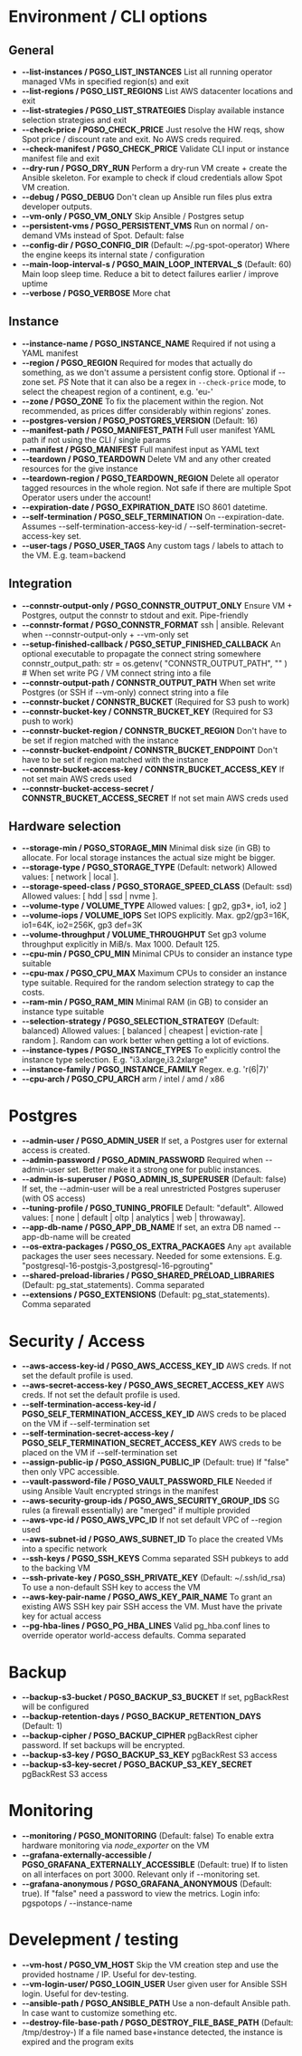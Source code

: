 # Environment / CLI options

## General

* **--list-instances / PGSO_LIST_INSTANCES** List all running operator managed VMs in specified region(s) and exit
* **--list-regions / PGSO_LIST_REGIONS** List AWS datacenter locations and exit
* **--list-strategies / PGSO_LIST_STRATEGIES** Display available instance selection strategies and exit
* **--check-price / PGSO_CHECK_PRICE** Just resolve the HW reqs, show Spot price / discount rate and exit. No AWS creds required.
* **--check-manifest / PGSO_CHECK_PRICE** Validate CLI input or instance manifest file and exit
* **--dry-run / PGSO_DRY_RUN** Perform a dry-run VM create + create the Ansible skeleton. For example to check if cloud credentials allow Spot VM creation.
* **--debug / PGSO_DEBUG** Don't clean up Ansible run files plus extra developer outputs.
* **--vm-only / PGSO_VM_ONLY** Skip Ansible / Postgres setup
* **--persistent-vms / PGSO_PERSISTENT_VMS** Run on normal / on-demand VMs instead of Spot. Default: false
* **--config-dir / PGSO_CONFIG_DIR** (Default: ~/.pg-spot-operator) Where the engine keeps its internal state / configuration
* **--main-loop-interval-s / PGSO_MAIN_LOOP_INTERVAL_S** (Default: 60)  Main loop sleep time. Reduce a bit to detect failures earlier / improve uptime
* **--verbose / PGSO_VERBOSE** More chat

## Instance

* **--instance-name / PGSO_INSTANCE_NAME** Required if not using a YAML manifest
* **--region / PGSO_REGION** Required for modes that actually do something, as we don't assume a persistent config store. Optional if --zone set.
  *PS* Note that it can also be a regex in `--check-price` mode, to select the cheapest region of a continent, e.g. 'eu-'
* **--zone / PGSO_ZONE** To fix the placement within the region. Not recommended, as prices differ considerably within regions' zones.
* **--postgres-version / PGSO_POSTGRES_VERSION** (Default: 16)
* **--manifest-path / PGSO_MANIFEST_PATH** Full user manifest YAML path if not using the CLI / single params
* **--manifest / PGSO_MANIFEST** Full manifest input as YAML text
* **--teardown / PGSO_TEARDOWN** Delete VM and any other created resources for the give instance
* **--teardown-region / PGSO_TEARDOWN_REGION** Delete all operator tagged resources in the whole region. Not safe if there are multiple Spot Operator users under the account!
* **--expiration-date / PGSO_EXPIRATION_DATE** ISO 8601 datetime.
* **--self-termination / PGSO_SELF_TERMINATION** On --expiration-date. Assumes --self-termination-access-key-id / --self-termination-secret-access-key set.
* **--user-tags / PGSO_USER_TAGS** Any custom tags / labels to attach to the VM. E.g. team=backend

## Integration

* **--connstr-output-only / PGSO_CONNSTR_OUTPUT_ONLY** Ensure VM + Postgres, output the connstr to stdout and exit. Pipe-friendly
* **--connstr-format / PGSO_CONNSTR_FORMAT** ssh | ansible. Relevant when --connstr-output-only + --vm-only set
* **--setup-finished-callback / PGSO_SETUP_FINISHED_CALLBACK** An optional executable to propagate the connect string somewhere
    connstr_output_path: str = os.getenv(
        "CONNSTR_OUTPUT_PATH", ""
    )  # When set write PG / VM connect string into a file
* **--connstr-output-path / CONNSTR_OUTPUT_PATH** When set write Postgres (or SSH if --vm-only) connect string into a file
* **--connstr-bucket / CONNSTR_BUCKET** (Required for S3 push to work)
* **--connstr-bucket-key / CONNSTR_BUCKET_KEY** (Required for S3 push to work)
* **--connstr-bucket-region / CONNSTR_BUCKET_REGION** Don't have to be set if region matched with the instance
* **--connstr-bucket-endpoint / CONNSTR_BUCKET_ENDPOINT** Don't have to be set if region matched with the instance
* **--connstr-bucket-access-key / CONNSTR_BUCKET_ACCESS_KEY** If not set main AWS creds used
* **--connstr-bucket-access-secret / CONNSTR_BUCKET_ACCESS_SECRET** If not set main AWS creds used

## Hardware selection

* **--storage-min / PGSO_STORAGE_MIN** Minimal disk size (in GB) to allocate. For local storage instances the actual size might be bigger.
* **--storage-type / PGSO_STORAGE_TYPE** (Default: network) Allowed values: \[ network | local \].
* **--storage-speed-class / PGSO_STORAGE_SPEED_CLASS** (Default: ssd) Allowed values: \[ hdd | ssd | nvme \].
* **--volume-type / VOLUME_TYPE** Allowed values: \[ gp2, gp3\*, io1, io2 \]
* **--volume-iops / VOLUME_IOPS** Set IOPS explicitly. Max. gp2/gp3=16K, io1=64K, io2=256K, gp3 def=3K
* **--volume-throughput / VOLUME_THROUGHPUT** Set gp3 volume throughput explicitly in MiB/s. Max 1000. Default 125.
* **--cpu-min / PGSO_CPU_MIN** Minimal CPUs to consider an instance type suitable
* **--cpu-max / PGSO_CPU_MAX** Maximum CPUs to consider an instance type suitable. Required for the random selection strategy to cap the costs. 
* **--ram-min / PGSO_RAM_MIN** Minimal RAM (in GB) to consider an instance type suitable
* **--selection-strategy / PGSO_SELECTION_STRATEGY** (Default: balanced) Allowed values: \[ balanced | cheapest | eviction-rate | random \]. Random can work better when getting a lot of evictions. 
* **--instance-types / PGSO_INSTANCE_TYPES** To explicitly control the instance type selection. E.g. "i3.xlarge,i3.2xlarge"
* **--instance-family / PGSO_INSTANCE_FAMILY** Regex. e.g. 'r(6|7)'
* **--cpu-arch / PGSO_CPU_ARCH** arm / intel / amd / x86

# Postgres

* **--admin-user / PGSO_ADMIN_USER** If set, a Postgres user for external access is created.
* **--admin-password / PGSO_ADMIN_PASSWORD** Required when --admin-user set. Better make it a strong one for public instances.
* **--admin-is-superuser / PGSO_ADMIN_IS_SUPERUSER** (Default: false) If set, the --admin-user will be a real unrestricted Postgres superuser (with OS access)
* **--tuning-profile / PGSO_TUNING_PROFILE** Default: "default". Allowed values: \[ none | default | oltp | analytics | web | throwaway\].
* **--app-db-name / PGSO_APP_DB_NAME** If set, an extra DB named --app-db-name will be created 
* **--os-extra-packages / PGSO_OS_EXTRA_PACKAGES** Any `apt` available packages the user sees necessary. Needed for some extensions. E.g. "postgresql-16-postgis-3,postgresql-16-pgrouting"
* **--shared-preload-libraries / PGSO_SHARED_PRELOAD_LIBRARIES** (Default: pg_stat_statements). Comma separated
* **--extensions / PGSO_EXTENSIONS** (Default: pg_stat_statements). Comma separated

# Security / Access

* **--aws-access-key-id / PGSO_AWS_ACCESS_KEY_ID** AWS creds. If not set the default profile is used.  
* **--aws-secret-access-key / PGSO_AWS_SECRET_ACCESS_KEY** AWS creds. If not set the default profile is used.
* **--self-termination-access-key-id / PGSO_SELF_TERMINATION_ACCESS_KEY_ID** AWS creds to be placed on the VM if --self-termination set
* **--self-termination-secret-access-key / PGSO_SELF_TERMINATION_SECRET_ACCESS_KEY** AWS creds to be placed on the VM if --self-termination set
* **--assign-public-ip / PGSO_ASSIGN_PUBLIC_IP** (Default: true) If "false" then only VPC accessible.
* **--vault-password-file / PGSO_VAULT_PASSWORD_FILE** Needed if using Ansible Vault encrypted strings in the manifest
* **--aws-security-group-ids / PGSO_AWS_SECURITY_GROUP_IDS** SG rules (a firewall essentially) are "merged" if multiple provided
* **--aws-vpc-id / PGSO_AWS_VPC_ID** If not set default VPC of --region used
* **--aws-subnet-id / PGSO_AWS_SUBNET_ID** To place the created VMs into a specific network
* **--ssh-keys / PGSO_SSH_KEYS** Comma separated SSH pubkeys to add to the backing VM
* **--ssh-private-key / PGSO_SSH_PRIVATE_KEY** (Default: ~/.ssh/id_rsa) To use a non-default SSH key to access the VM
* **--aws-key-pair-name / PGSO_AWS_KEY_PAIR_NAME** To grant an existing AWS SSH key pair SSH access the VM. Must have the private key for actual access
* **--pg-hba-lines / PGSO_PG_HBA_LINES** Valid pg_hba.conf lines to override operator world-access defaults. Comma separated

# Backup

* **--backup-s3-bucket / PGSO_BACKUP_S3_BUCKET** If set, pgBackRest will be configured
* **--backup-retention-days / PGSO_BACKUP_RETENTION_DAYS** (Default: 1)
* **--backup-cipher / PGSO_BACKUP_CIPHER** pgBackRest cipher password. If set backups will be encrypted.
* **--backup-s3-key / PGSO_BACKUP_S3_KEY** pgBackRest S3 access
* **--backup-s3-key-secret / PGSO_BACKUP_S3_KEY_SECRET** pgBackRest S3 access

# Monitoring

* **--monitoring / PGSO_MONITORING** (Default: false) To enable extra hardware monitoring via *node_exporter* on the VM
* **--grafana-externally-accessible / PGSO_GRAFANA_EXTERNALLY_ACCESSIBLE** (Default: true) If to listen on all interfaces on port 3000. Relevant only if --monitoring set.
* **--grafana-anonymous / PGSO_GRAFANA_ANONYMOUS** (Default: true). If "false" need a password to view the metrics. Login info: pgspotops / --instance-name

# Develepment / testing

* **--vm-host / PGSO_VM_HOST** Skip the VM creation step and use the provided hostname / IP. Useful for dev-testing.
* **--vm-login-user/ PGSO_LOGIN_USER** User given user for Ansible SSH login. Useful for dev-testing.
* **--ansible-path / PGSO_ANSIBLE_PATH** Use a non-default Ansible path. In case want to customize something etc.
* **--destroy-file-base-path / PGSO_DESTROY_FILE_BASE_PATH** (Default: /tmp/destroy-) If a file named base+instance detected, the instance is expired and the program exits

